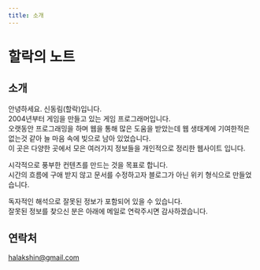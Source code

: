 ```yaml
---
title: 소개
---
```


# 할락의 노트

## 소개
안녕하세요. 신동림(할락)입니다.<br />
2004년부터 게임을 만들고 있는 게임 프로그래머입니다.<br />
오랫동안 프로그래밍을 하며 웹을 통해 많은 도움을 받았는데 웹 생태계에 기여한적은 없는것 같아
늘 마음 속에 빚으로 남아 있었습니다.<br />
이 곳은 다양한 곳에서 모은 여러가지 정보들을 개인적으로 정리한 웹사이트 입니다.<br />

시각적으로 풍부한 컨텐츠를 만드는 것을 목표로 합니다.<br />
시간의 흐름에 구애 받지 않고 문서를 수정하고자 블로그가 아닌 위키 형식으로 만들었습니다.

독자적인 해석으로 잘못된 정보가 포함되어 있을 수 있습니다.<br />
잘못된 정보를 찾으신 분은 아래에 메일로 연락주시면 감사하겠습니다.


## 연락처
[halakshin@gmail.com](mailto:halakshin@gmail.com)


<canvas data-src="hello" width="300" height="300"></canvas>
